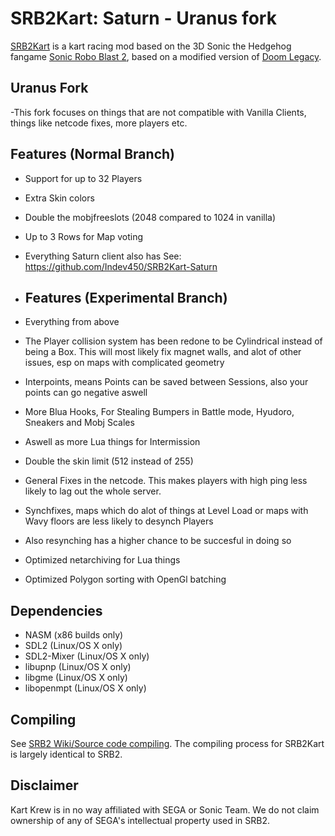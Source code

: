 # SRB2Kart: Saturn - Uranus fork

[SRB2Kart](https://srb2.org/mods/) is a kart racing mod based on the 3D Sonic the Hedgehog fangame [Sonic Robo Blast 2](https://srb2.org/), based on a modified version of [Doom Legacy](http://doomlegacy.sourceforge.net/).

## Uranus Fork
-This fork focuses on things that are not compatible with Vanilla Clients, things like netcode fixes, more players etc.

## Features (Normal Branch)
- Support for up to 32 Players
- Extra Skin colors
- Double the mobjfreeslots (2048 compared to 1024 in vanilla)
- Up to 3 Rows for Map voting
- Everything Saturn client also has See: https://github.com/Indev450/SRB2Kart-Saturn

- ## Features (Experimental Branch)
- Everything from above
- The Player collision system has been redone to be Cylindrical instead of being a Box. This will most likely fix magnet walls, and alot of other issues, esp on maps with complicated geometry
- Interpoints, means Points can be saved between Sessions, also your points can go negative aswell
- More Blua Hooks, For Stealing Bumpers in Battle mode, Hyudoro, Sneakers and Mobj Scales
- Aswell as more Lua things for Intermission
- Double the skin limit (512 instead of 255)
- General Fixes in the netcode. This makes players with high ping less likely to lag out the whole server.
- Synchfixes, maps which do alot of things at Level Load or maps with Wavy floors are less likely to desynch Players
- Also resynching has a higher chance to be succesful in doing so
- Optimized netarchiving for Lua things
- Optimized Polygon sorting with OpenGl batching 

## Dependencies
- NASM (x86 builds only)
- SDL2 (Linux/OS X only)
- SDL2-Mixer (Linux/OS X only)
- libupnp (Linux/OS X only)
- libgme (Linux/OS X only)
- libopenmpt (Linux/OS X only)

## Compiling

See [SRB2 Wiki/Source code compiling](http://wiki.srb2.org/wiki/Source_code_compiling). The compiling process for SRB2Kart is largely identical to SRB2.

## Disclaimer
Kart Krew is in no way affiliated with SEGA or Sonic Team. We do not claim ownership of any of SEGA's intellectual property used in SRB2.
